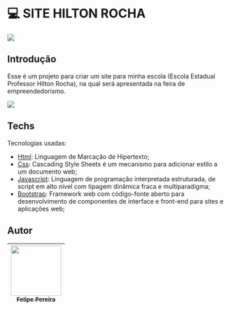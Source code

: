 # 💻​ SITE HILTON ROCHA

<p align="left">
 


<img src="https://img.shields.io/aur/license/c?color=gree&label=LICENCE&style=for-the-badge">


## Introdução
Esse é um projeto para criar um site para minha escola (Escola Estadual Professor Hilton Rocha), na qual será apresentada na feira de empreendedorismo.


<img src="https://cdn.discordapp.com/attachments/920700154204553226/1048747814802440192/image.png">

## Techs

Tecnologias usadas:

* [Html](https://html.com/): Linguagem de Marcação de Hipertexto;
* [Css](https://www.w3.org/Style/CSS/Overview.en.html): Cascading Style Sheets é um mecanismo para adicionar estilo a um documento web;
* [Javascript](https://www.javascript.com/): Linguagem de programação interpretada estruturada, de script em alto nível com tipagem dinâmica fraca e multiparadigma;
* [Bootstrap](https://getbootstrap.com.br/): Framework web com código-fonte aberto para desenvolvimento de componentes de interface e front-end para sites e aplicações web;

## Autor

| [<img src="https://cdn.discordapp.com/attachments/920700154204553226/1013985974004502640/unknown.png" width=115><br><sub>Felipe Pereira</sub>](https://github.com/felipepx) |
| :-------------------------------------------------------------------------------------------------------------------------------------------------------------------------: |
